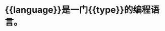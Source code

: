 <div id= "main" style="font-size:2em;font-weight:bold"> {{language}}是一门{{type}}的编程语言。</div>

<script> 
    new Vue ({ 
        el:'main',
        data(){ 
            return { 
                language:"java",
                type:"面向对象(OOP)"
            }
        }}) 
</script>


